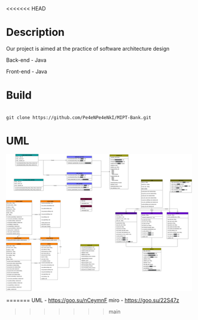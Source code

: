 <<<<<<< HEAD
# Description 

Our project is aimed at the practice of software architecture design

Back-end - Java 

Front-end - Java 


# Build 

```shell script 

git clone https://github.com/Pe4eNPe4eNkI/MIPT-Bank.git

```

# UML 

![UML](image_src/uml.png)
 
=======
UML - https://goo.su/nCeymnF 
miro - https://goo.su/22S47z
>>>>>>> main
